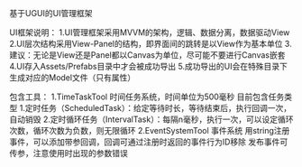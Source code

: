 基于UGUI的UI管理框架

UI框架说明：
1.UI管理框架采用MVVM的架构，逻辑、数据分离，数据驱动View
2.UI层次结构采用View-Panel的结构，即界面间的跳转是以View作为基本单位
3.建议：无论是View还是Panel都以Canvas为单位，尽可能不要进行Canvas嵌套
4.UI存入Assets/Prefabs目录中才会被成功导出
5.成功导出的UI会在特殊目录下生成对应的Model文件（只有属性）

包含工具：
1.TimeTaskTool
    时间任务系统，时间单位为500毫秒
    目前包含任务类型
        1.定时任务（ScheduledTask）：给定等待时长，等待结束后，执行回调一次，自动销毁
        2.定时循环任务（IntervalTask）：每隔n毫秒，执行一次，可以设定循环次数，循环次数为负数，则无限循环
2.EventSystemTool
    事件系统
    用string注册事件，可以添加带参回调，回调可通过注册时返回的事件行为ID移除
    发布事件可传参，注意使用时出现的参数错误
